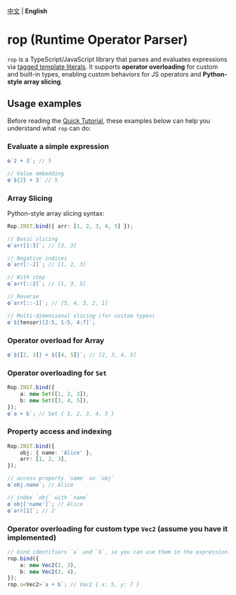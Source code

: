 [中文](./README.zh.md) | **English**

# rop (Runtime Operator Parser)

`rop` is a TypeScript/JavaScript library that parses and evaluates expressions via [tagged template literals](https://developer.mozilla.org/en-US/docs/Web/JavaScript/Reference/Template_literals#tagged_templates). It supports **operator overloading** for custom and built-in types, enabling custom behaviors for JS operators and **Python-style array slicing**.

## Usage examples

Before reading the [Quick Tutorial](./test/quick-tutorial.test.ts), these examples below can help you understand what `rop` can do:

### Evaluate a simple expression

```ts
o`2 + 3`; // 5

// Value embedding
o`${2} + 3` // 5
```

### Array Slicing

Python-style array slicing syntax:

```ts
Rop.INST.bind({ arr: [1, 2, 3, 4, 5] });

// Basic slicing
o`arr[1:3]`; // [2, 3]

// Negative indices
o`arr[:-2]`; // [1, 2, 3]

// With step
o`arr[::2]`; // [1, 3, 5]

// Reverse
o`arr[::-1]`; // [5, 4, 3, 2, 1]

// Multi-dimensional slicing (for custom types)
o`${tensor}[2:5, 1:5, 4:7]`;
```

### Operator overload for Array

```ts
o`${[2, 3]} + ${[4, 5]}`; // [2, 3, 4, 5]
```

### Operator overloading for `Set`

```ts
Rop.INST.bind({
	a: new Set([1, 2, 3]),
	b: new Set([3, 4, 5]),
});
o`a + b`; // Set { 1, 2, 3, 4, 5 }
```

### Property access and indexing

```ts
Rop.INST.bind({
	obj: { name: 'Alice' },
	arr: [1, 2, 3],
});

// access property `name` on `obj`
o`obj.name`; // Alice

// index `obj` with `name`
o`obj['name']`; // Alice
o`arr[1]`; // 2
```

### Operator overloading for custom type `Vec2` (assume you have it implemented)

```ts
// bind identifiers `a` and `b`, so you can use them in the expression.
rop.bind({
	a: new Vec2(2, 3),
	b: new Vec2(3, 4),
});
rop.o<Vec2>`a + b`; // Vec2 { x: 5, y: 7 }
```

